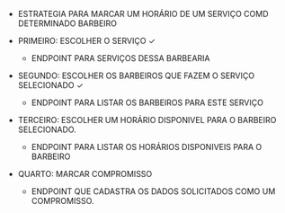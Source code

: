 - ESTRATEGIA PARA MARCAR UM HORÁRIO DE UM SERVIÇO COMD DETERMINADO BARBEIRO

- PRIMEIRO: ESCOLHER O SERVIÇO ✓
    - ENDPOINT PARA SERVIÇOS DESSA BARBEARIA

- SEGUNDO: ESCOLHER OS BARBEIROS QUE FAZEM O SERVIÇO SELECIONADO ✓
    - ENDPOINT PARA LISTAR OS BARBEIROS PARA ESTE SERVIÇO

- TERCEIRO: ESCOLHER UM HORÁRIO DISPONIVEL PARA O BARBEIRO SELECIONADO.
    - ENDPOINT PARA LISTAR OS HORÁRIOS DISPONIVEIS PARA O BARBEIRO
    
- QUARTO: MARCAR COMPROMISSO
    - ENDPOINT QUE CADASTRA OS DADOS SOLICITADOS COMO UM COMPROMISSO.